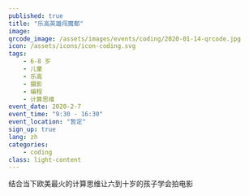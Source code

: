```yaml
---
published: true
title: "乐高英雄闯魔都"
image: 
qrcode_image: /assets/images/events/coding/2020-01-14-qrcode.jpg
icon: /assets/icons/icon-coding.svg
tags: 
    - 6-8 岁
    - 儿童
    - 乐高
    - 摄影
    - 编程
    - 计算思维
event_date: 2020-2-7
event_time: "9:30 - 16:30"
event_location: "暂定"
sign_up: true
lang: zh
categories:
    - coding
class: light-content
---
```


结合当下欧美最火的计算思维让六到十岁的孩子学会拍电影
